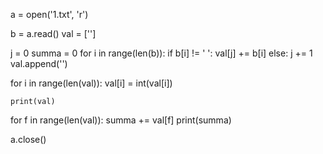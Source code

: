 a = open('1.txt', 'r')

b = a.read()
val = ['']

j = 0
summa = 0
for i in range(len(b)):
    if b[i] != ' ':
        val[j] += b[i]
    else:
        j += 1
        val.append('')

for i in range(len(val)):
    val[i] = int(val[i])

    print(val)
for f in range(len(val)):
    summa += val[f]
print(summa)

a.close()
